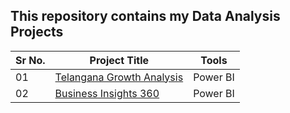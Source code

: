 ## This repository contains my Data Analysis Projects

|Sr No.| Project Title | Tools |
|------|---------------|------------|
|01|[Telangana Growth Analysis](https://github.com/abhijeetk597/Telangana-growth-analysis)|Power BI|
|02|[Business Insights 360]()|Power BI|